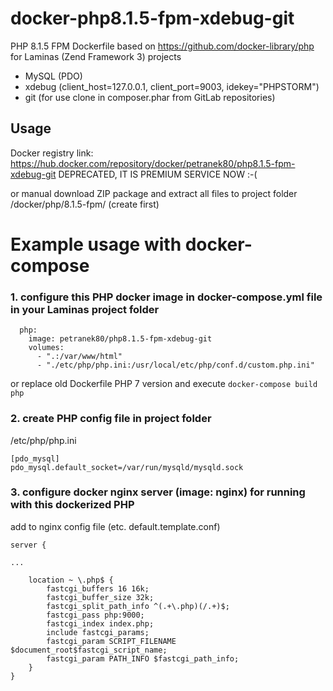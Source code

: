# docker-php8.1.5-fpm-xdebug-git

PHP 8.1.5 FPM Dockerfile based on https://github.com/docker-library/php for Laminas (Zend Framework 3) projects

* MySQL (PDO)
* xdebug (client_host=127.0.0.1, client_port=9003, idekey="PHPSTORM")
* git (for use clone in composer.phar from GitLab repositories)

## Usage
Docker registry link: https://hub.docker.com/repository/docker/petranek80/php8.1.5-fpm-xdebug-git DEPRECATED, IT IS PREMIUM SERVICE NOW :-(


or manual download ZIP package and extract all files to project folder /docker/php/8.1.5-fpm/ (create first)


# Example usage with docker-compose

### 1. configure this PHP docker image in docker-compose.yml file in your Laminas project folder

```
  php:
    image: petranek80/php8.1.5-fpm-xdebug-git
    volumes:
      - ".:/var/www/html"
      - "./etc/php/php.ini:/usr/local/etc/php/conf.d/custom.php.ini"
```
      
or replace old Dockerfile PHP 7 version and execute ```docker-compose build php```

### 2. create PHP config file in project folder

/etc/php/php.ini
```
[pdo_mysql]
pdo_mysql.default_socket=/var/run/mysqld/mysqld.sock
```
### 3. configure docker nginx server (image: nginx) for running with this dockerized PHP

add to nginx config file (etc. default.template.conf)

```
server {

...

    location ~ \.php$ {
        fastcgi_buffers 16 16k;
        fastcgi_buffer_size 32k;
        fastcgi_split_path_info ^(.+\.php)(/.+)$;
        fastcgi_pass php:9000;
        fastcgi_index index.php;
        include fastcgi_params;
        fastcgi_param SCRIPT_FILENAME $document_root$fastcgi_script_name;
        fastcgi_param PATH_INFO $fastcgi_path_info;
    }
}    
```    
